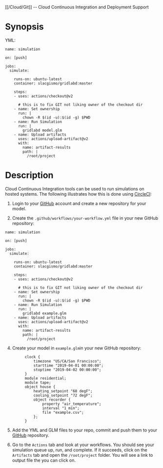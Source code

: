 [[/Cloud/Git]] -- Cloud Continuous Integration and Deployment Support

# Synopsis

YML:

~~~
name: simulation

on: [push]

jobs:
  simulate:

    runs-on: ubuntu-latest
    container: slacgismo/gridlabd:master

    steps:
    - uses: actions/checkout@v2

      # this is to fix GIT not liking owner of the checkout dir
    - name: Set ownership
      run: |
        chown -R $(id -u):$(id -g) $PWD
    - name: Run Simulation
      run: |
        gridlabd model.glm
    - name: Upload artifacts
      uses: actions/upload-artifact@v2
      with:
        name: artifact-results
        path: |
          /root/project
~~~

# Description

Cloud Continuous Integration tools can be used to run simulations on hosted systems.  The following illustrates how this is done using [CircleCI](https://circleci.com/):

1. Login to your [GitHub](https://github.com/) account and create a new repository for your model.  

3. Create the `.github/workflows/your-workflow.yml` file in your new GitHub repository:

~~~
name: simulation

on: [push]

jobs:
  simulate:

    runs-on: ubuntu-latest
    container: slacgismo/gridlabd:master

    steps:
    - uses: actions/checkout@v2

      # this is to fix GIT not liking owner of the checkout dir
    - name: Set ownership
      run: |
        chown -R $(id -u):$(id -g) $PWD
    - name: Run Simulation
      run: |
        gridlabd example.glm
    - name: Upload artifacts
      uses: actions/upload-artifact@v2
      with:
        name: artifact-results
        path: |
          /root/project
~~~

4. Create your model in `example.glm`in your new GitHub repository:

~~~
         clock {
             timezone "US/CA/San Francisco";
             starttime "2019-04-01 00:00:00";
             stoptime "2019-04-02 00:00:00";
         }
         module residential;
         module tape;
         object house {
             heating_setpoint "68 degF";
             cooling_setpoint "72 degF";
             object recorder {
                 property "air_temperature";
                 interval "1 min";
                 file "example.csv";
             };
         }
~~~

5. Add the YML and GLM files to your repo, commit and push them to your [GitHub](https://github.com/) repository.

6. Go to the `Actions` tab and look at your workflows. You should see your simulation queue up, run, and complete.  If it succeeds, click on the `Artifacts` tab and open the `/root/project` folder. You will see a link to output file the you can click on.



